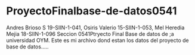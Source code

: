 # ProyectoFinalbase-de-datos0541
Andres Brioso S 19-SIIN-1-041, Osiris Valerio 15-SIIN-1-053, Mel Heredia Mejia 18-SIIN-1-096 Seccion 0541Ptryecto Final Base de datos de ;a universidad OYM.
Este es mi archivo dond estan los datos del proyecto de base de datos.....
